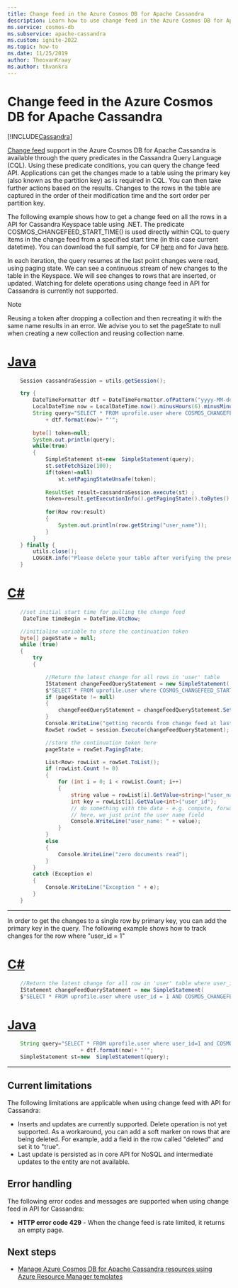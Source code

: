 ```yaml
---
title: Change feed in the Azure Cosmos DB for Apache Cassandra
description: Learn how to use change feed in the Azure Cosmos DB for Apache Cassandra to get the changes made to your data.
ms.service: cosmos-db
ms.subservice: apache-cassandra
ms.custom: ignite-2022
ms.topic: how-to
ms.date: 11/25/2019
author: TheovanKraay
ms.author: thvankra
---
```


# Change feed in the Azure Cosmos DB for Apache Cassandra
[!INCLUDE[Cassandra](../includes/appliesto-cassandra.md)]

[Change feed](../change-feed.md) support in the Azure Cosmos DB for Apache Cassandra is available through the query predicates in the Cassandra Query Language (CQL). Using these predicate conditions, you can query the change feed API. Applications can get the changes made to a table using the primary key (also known as the partition key) as is required in CQL. You can then take further actions based on the results. Changes to the rows in the table are captured in the order of their modification time and the sort order per partition key.

The following example shows how to get a change feed on all the rows in a API for Cassandra Keyspace table using .NET. The predicate COSMOS_CHANGEFEED_START_TIME() is used directly within CQL to query items in the change feed from a specified start time (in this case current datetime). You can download the full sample, for C# [here](https://github.com/azure-samples/azure-cosmos-db-cassandra-change-feed) and for Java [here](https://github.com/Azure-Samples/cosmos-changefeed-cassandra-java).

In each iteration, the query resumes at the last point changes were read, using paging state. We can see a continuous stream of new changes to the table in the Keyspace. We will see changes to rows that are inserted, or updated. Watching for delete operations using change feed in API for Cassandra is currently not supported.

> [!NOTE]
> Reusing a token after dropping a collection and then recreating it with the same name results in an error.
> We advise you to set the pageState to null when creating a new collection and reusing collection name. 

# [Java](#tab/java)

```java
    Session cassandraSession = utils.getSession();

    try {
        DateTimeFormatter dtf = DateTimeFormatter.ofPattern("yyyy-MM-dd HH:mm:ss");  
        LocalDateTime now = LocalDateTime.now().minusHours(6).minusMinutes(30);  
        String query="SELECT * FROM uprofile.user where COSMOS_CHANGEFEED_START_TIME()='" 
            + dtf.format(now)+ "'";
        
        byte[] token=null; 
        System.out.println(query); 
        while(true)
        {
            SimpleStatement st=new  SimpleStatement(query);
            st.setFetchSize(100);
            if(token!=null)
                st.setPagingStateUnsafe(token);
            
            ResultSet result=cassandraSession.execute(st) ;
            token=result.getExecutionInfo().getPagingState().toBytes();
            
            for(Row row:result)
            {
                System.out.println(row.getString("user_name"));
            }
        }
    } finally {
        utils.close();
        LOGGER.info("Please delete your table after verifying the presence of the data in portal or from CQL");
    }
```

# [C#](#tab/csharp)

```C#
    //set initial start time for pulling the change feed
     DateTime timeBegin = DateTime.UtcNow;

    //initialise variable to store the continuation token
    byte[] pageState = null;
    while (true)
    {
        try
        {

            //Return the latest change for all rows in 'user' table    
            IStatement changeFeedQueryStatement = new SimpleStatement(
            $"SELECT * FROM uprofile.user where COSMOS_CHANGEFEED_START_TIME() = '{timeBegin.ToString("yyyy-MM-ddTHH:mm:ss.fffZ", CultureInfo.InvariantCulture)}'");
            if (pageState != null)
            {
                changeFeedQueryStatement = changeFeedQueryStatement.SetPagingState(pageState);
            }
            Console.WriteLine("getting records from change feed at last page state....");
            RowSet rowSet = session.Execute(changeFeedQueryStatement);

            //store the continuation token here
            pageState = rowSet.PagingState;

            List<Row> rowList = rowSet.ToList();
            if (rowList.Count != 0)
            {
                for (int i = 0; i < rowList.Count; i++)
                {
                    string value = rowList[i].GetValue<string>("user_name");
                    int key = rowList[i].GetValue<int>("user_id");
                    // do something with the data - e.g. compute, forward to another event, function, etc.
                    // here, we just print the user name field
                    Console.WriteLine("user_name: " + value);
                }
            }
            else
            {
                Console.WriteLine("zero documents read");
            }
        }
        catch (Exception e)
        {
            Console.WriteLine("Exception " + e);
        }
    }

```
---

In order to get the changes to a single row by primary key, you can add the primary key in the query. The following example shows how to track changes for the row where "user_id = 1"

# [C#](#tab/csharp)

```C#
    //Return the latest change for all row in 'user' table where user_id = 1
    IStatement changeFeedQueryStatement = new SimpleStatement(
    $"SELECT * FROM uprofile.user where user_id = 1 AND COSMOS_CHANGEFEED_START_TIME() = '{timeBegin.ToString("yyyy-MM-ddTHH:mm:ss.fffZ", CultureInfo.InvariantCulture)}'");

```

# [Java](#tab/java)

```java
    String query="SELECT * FROM uprofile.user where user_id=1 and COSMOS_CHANGEFEED_START_TIME()='" 
                       + dtf.format(now)+ "'";
    SimpleStatement st=new  SimpleStatement(query);
```
---
## Current limitations

The following limitations are applicable when using change feed with API for Cassandra:

* Inserts and updates are currently supported. Delete operation is not yet supported. As a workaround, you can add a soft marker on rows that are being deleted. For example, add a field in the row called "deleted" and set it to "true".
* Last update is persisted as in core API for NoSQL and intermediate updates to the entity are not available.

## Error handling

The following error codes and messages are supported when using change feed in API for Cassandra:

* **HTTP error code 429** - When the change feed is rate limited, it returns an empty page.

## Next steps

* [Manage Azure Cosmos DB for Apache Cassandra resources using Azure Resource Manager templates](templates-samples.md)

